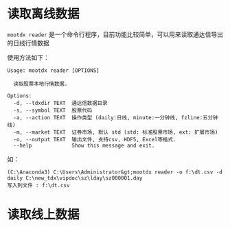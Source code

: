 
# 读取离线数据

`mootdx reader` 是一个命令行程序，目前功能比较简单，可以用来读取通达信导出的日线行情数据

使用方法如下：

```
Usage: mootdx reader [OPTIONS]

  读取股票本地行情数据.

Options:
  -d, --tdxdir TEXT  通达信数据目录
  -s, --symbol TEXT  股票代码
  -a, --action TEXT  操作类型 (daily:日线, minute:一分钟线, fzline:五分钟线)
  -m, --market TEXT  证券市场, 默认 std (std: 标准股票市场, ext: 扩展市场)
  -o, --output TEXT  输出文件, 支持csv, HDF5, Excel等格式.
  --help             Show this message and exit.

```

如：

```
(C:\Anaconda3) C:\Users\Administrator&gt;mootdx reader -o f:\dt.csv -d daily C:\new_tdx\vipdoc\sz\lday\sz000001.day
写入到文件 : f:\dt.csv

```
# 读取线上数据
